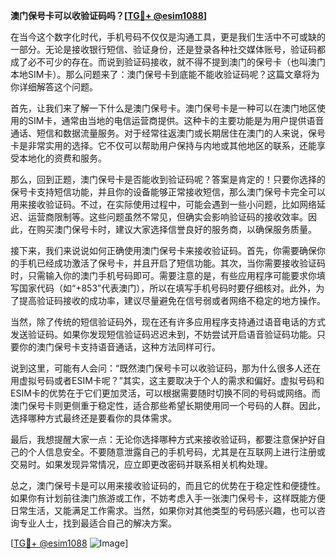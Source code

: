 **澳门保号卡可以收验证码吗？[[TG💪+ @esim1088](https://t.me/s/esim1088)]**

在当今这个数字化时代，手机号码不仅仅是沟通工具，更是我们生活中不可或缺的一部分。无论是接收银行短信、验证身份，还是登录各种社交媒体账号，验证码都成了必不可少的存在。而说到验证码接收，就不得不提到澳门的保号卡（也叫澳门本地SIM卡）。那么问题来了：澳门保号卡到底能不能收验证码呢？这篇文章将为你详细解答这个问题。

首先，让我们来了解一下什么是澳门保号卡。澳门保号卡是一种可以在澳门地区使用的SIM卡，通常由当地的电信运营商提供。这种卡的主要功能是为用户提供语音通话、短信和数据流量服务。对于经常往返澳门或长期居住在澳门的人来说，保号卡是非常实用的选择。它不仅可以帮助用户保持与内地或其他地区的联系，还能享受本地化的资费和服务。

那么，回到正题，澳门保号卡是否能收到验证码呢？答案是肯定的！只要你选择的保号卡支持短信功能，并且你的设备能够正常接收短信，那么澳门保号卡完全可以用来接收验证码。不过，在实际使用过程中，可能会遇到一些小问题，比如网络延迟、运营商限制等。这些问题虽然不常见，但确实会影响验证码的接收效率。因此，在购买澳门保号卡时，建议大家选择信誉良好的服务商，以确保服务质量。

接下来，我们来说说如何正确使用澳门保号卡来接收验证码。首先，你需要确保你的手机已经成功激活了保号卡，并且开启了短信功能。其次，当你需要接收验证码时，只需输入你的澳门手机号码即可。需要注意的是，有些应用程序可能要求你填写国家代码（如“+853”代表澳门），所以在填写手机号码时要仔细核对。此外，为了提高验证码接收的成功率，建议尽量避免在信号弱或者网络不稳定的地方操作。

当然，除了传统的短信验证码外，现在还有许多应用程序支持通过语音电话的方式发送验证码。如果你发现短信验证码迟迟未到，不妨尝试开启语音验证码功能。只要你的澳门保号卡支持语音通话，这种方法同样可行。

说到这里，可能有人会问：“既然澳门保号卡可以收验证码，那为什么很多人还在用虚拟号码或者ESIM卡呢？”其实，这主要取决于个人的需求和偏好。虚拟号码和ESIM卡的优势在于它们更加灵活，可以根据需要随时切换不同的号码或网络。而澳门保号卡则更侧重于稳定性，适合那些希望长期使用同一个号码的人群。因此，选择哪种方式最终还是要看你的具体需求。

最后，我想提醒大家一点：无论你选择哪种方式来接收验证码，都要注意保护好自己的个人信息安全。不要随意泄露自己的手机号码，尤其是在互联网上进行注册或交易时。如果发现异常情况，应立即更改密码并联系相关机构处理。

总之，澳门保号卡是可以用来接收验证码的，而且它的优势在于稳定性和便捷性。如果你有计划前往澳门旅游或工作，不妨考虑入手一张澳门保号卡，这样既能方便日常生活，又能满足工作需求。当然，如果你对其他类型的号码感兴趣，也可以咨询专业人士，找到最适合自己的解决方案。

[[TG💪+ @esim1088](https://t.me/s/esim1088) ![Image](https://i.postimg.cc/4NQfJmqS/Snipaste-2025-05-13-00-14-12.png)]